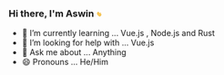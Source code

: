 ### Hi there, I'm Aswin <img width="10px" src="/img/hand.gif" /> 


- 🌱 I’m currently learning ... Vue.js , Node.js and Rust
- 🤔 I’m looking for help with ... Vue.js
- 💬 Ask me about ... Anything
- 😄 Pronouns ... He/Him
<!--
- 🔭 I’m currently working on ...
- 👯 I’m looking to collaborate on ...
- 📫 How to reach me: ...
- ⚡ Fun fact: ....
![snake gif](https://github.com/aswinr19/aswinr19/blob/output/github-contribution-grid-snake.svg)

-->



